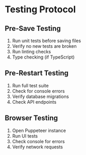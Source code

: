 # Testing Protocol

## Pre-Save Testing
1. Run unit tests before saving files
2. Verify no new tests are broken
3. Run linting checks
4. Type checking (if TypeScript)

## Pre-Restart Testing
1. Run full test suite
2. Check for console errors
3. Verify database migrations
4. Check API endpoints

## Browser Testing
1. Open Puppeteer instance
2. Run UI tests
3. Check console for errors
4. Verify network requests 